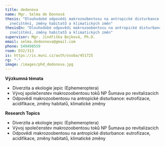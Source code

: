 ```yaml
---
title: dedonova
name: Mgr. Selma de Donnová
thesis: "Dlouhodobé odpovědi makrozoobentosu na antropické disturbance: vlivy
  znečištění, změny habitatů a klimatických změn"
thesisEn: "Dlouhodobé odpovědi makrozoobentosu na antropické disturbance: vlivy
  znečištění, změny habitatů a klimatických změn"
supervisor: Mgr. Jindřiška Bojková, Ph.D.
email: selma.dedonnova@gmail.com
phone: 549498559
room: D32/313
is: https://is.muni.cz/auth/osoba/451725
rg: "-"
image: /images/phd_dedonova.jpg
---
```

<div class="cz">

**Výzkumná témata**

* Diverzita a ekologie jepic (Ephemeroptera)
* Vývoj společenstev makrozoobentosu toků NP Šumava po revitalizacích
* Odpovědi makrozoobentosu na antropické disturbance: eutrofizace, acidifikace, změny habitatů, klimatické změny

</div>

<div class="en">

**Research Topics**

* Diverzita a ekologie jepic (Ephemeroptera)
* Vývoj společenstev makrozoobentosu toků NP Šumava po revitalizacích
* Odpovědi makrozoobentosu na antropické disturbance: eutrofizace, acidifikace, změny habitatů, klimatické změny

</div>